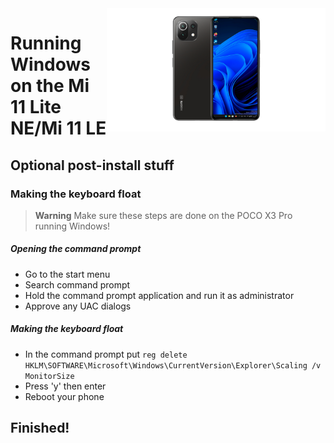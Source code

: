 <img align="right" src="https://github.com/ETCHDEV/Port-Windows-11-Xiaomi-11-Lite-NE/blob/main/1685479766072.png" width="350" alt="Windows 11 Running On a Mi 11 Lite NE">


# Running Windows on the Mi 11 Lite NE/Mi 11 LE

## Optional post-install stuff

### Making the keyboard float

> **Warning** Make sure these steps are done on the POCO X3 Pro running Windows!

##### Opening the command prompt

- Go to the start menu
- Search command prompt
- Hold the command prompt application and run it as administrator
- Approve any UAC dialogs

##### Making the keyboard float

- In the command prompt put ```reg delete HKLM\SOFTWARE\Microsoft\Windows\CurrentVersion\Explorer\Scaling /v MonitorSize```
- Press 'y' then enter
- Reboot your phone

## Finished!

